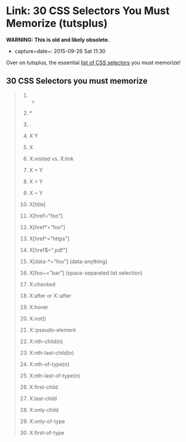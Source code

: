 Link: 30 CSS Selectors You Must Memorize (tutsplus)
===================================================

**WARNING: This is old and likely obsolete.**

-   capture~date~: 2015-09-26 Sat 11:30

Over on tutsplus, the essential [list of CSS selectors](https://code.tutsplus.com/tutorials/the-30-css-selectors-you-must-memorize--net-16048) you must memorize!

30 CSS Selectors you must memorize
----------------------------------

> 1.  -   
>
> 2.  \*
> 3.  .
> 4.  X Y
> 5.  X
> 6.  X:visited vs. X:link
> 7.  X + Y
> 8.  X \> Y
> 9.  X \~ Y
> 10. X\[title\]
> 11. X\[href=\"foo\"\]
> 12. X\[href\*=\"foo\"\]
> 13. X\[href\^=\"https\"\]
> 14. X\[href\$=\".pdf\"\]
> 15. X\[data-\*=\"foo\"\] (data-anything)
> 16. X\[foo\~=\"bar\"\] (space-separated list selection)
> 17. X:checked
> 18. X:after or X::after
> 19. X:hover
> 20. X:not()
> 21. X::pseudo-element
> 22. X:nth-child(n)
> 23. X:nth-last-child(n)
> 24. X:nth-of-type(n)
> 25. X:nth-last-of-type(n)
> 26. X:first-child
> 27. X:last-child
> 28. X:only-child
> 29. X:only-of-type
> 30. X:first-of-type
